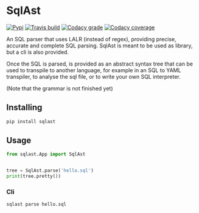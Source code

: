 # SqlAst

[![Pypi](https://img.shields.io/pypi/v/sqlast.svg?maxAge=600&style=for-the-badge)](https://pypi.python.org/pypi/sqlast)
[![Travis build](https://img.shields.io/travis/Vesuvium/sqlast.svg?maxAge=600&style=for-the-badge)](https://travis-ci.org/Vesuvium/sqlast)
[![Codacy grade](https://img.shields.io/badge/codequality-B-green.svg?style=for-the-badge)](https://app.codacy.com/app/Vesuvium/sqlast)
[![Codacy coverage](https://img.shields.io/badge/coverage-96%25-brightgreen.svg?style=for-the-badge)](https://app.codacy.com/app/Vesuvium/sqlast)

An SQL parser that uses LALR (instead of regex), providing precise, accurate
and complete SQL parsing. SqlAst is meant to be used as library, but a cli is
also provided.

Once the SQL is parsed, is provided as an abstract syntax tree that can be used
to transpile to another language, for example in an SQL to YAML transpiler,
to analyse the sql file, or to write your own SQL interpreter.

(Note that the grammar is not finished yet)


## Installing

```sh
pip install sqlast
```

## Usage

```python
from sqlast.App import SqlAst


tree = SqlAst.parse('hello.sql')
print(tree.pretty())
```

### Cli

```sh
sqlast parse hello.sql
```
